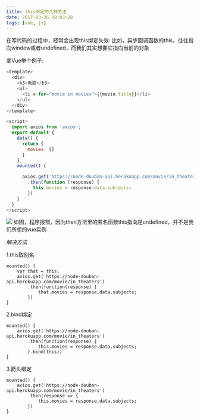```yaml
---
title: this绑定的几种方法
date: 2017-03-26 19:03:28
tags: [vue, js]
---
```

在写代码的过程中，经常会出现this绑定失效: 
比如，异步回调函数的this，往往指向window或者undefined，而我们其实想要它指向当前的对象

拿Vue举个例子:
```javascript
<template>
  <div>
    <h3>电影</h3>
    <ul>
      <li v-for="movie in movies">{{movie.title}}</li>
    </ul>
  </div>
</template>

<script>
  import axios from 'axios';
  export default {
    data() {
      return {
        movies: []
      }
    },
    mounted() {

      axios.get('https://node-douban-api.herokuapp.com/movie/in_theaters')
        .then(function (response) {
          this.movies = response.data.subjects;
        })
    }
  }
</script>
```
![](http://pic.deepred5.com/5e5ca73f-c92e-495c-ba55-6c5481fc6ce8.png)
如图，程序报错，因为then方法里的匿名函数this指向是undefined，并不是我们所想的vue实例

<!-- more -->

*解决方法*

1.this取别名
```
mounted() {
    var that = this;
    axios.get('https://node-douban-api.herokuapp.com/movie/in_theaters')
        .then(function(response) {
            that.movies = response.data.subjects;
        })
}
```
2.bind绑定
```
mounted() {
    axios.get('https://node-douban-api.herokuapp.com/movie/in_theaters')
        .then(function(response) {
            this.movies = response.data.subjects;
        }.bind(this))
}
```
3.箭头绑定
```
mounted() {
    axios.get('https://node-douban-api.herokuapp.com/movie/in_theaters')
        .then(response => {
            this.movies = response.data.subjects;
        })
}

```